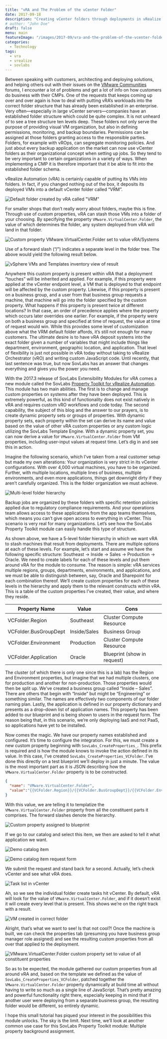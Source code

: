 ```yaml
---
title: "vRA and The Problem of the vCenter Folder"
date: 2017-09-18
description: "Creating vCenter folders through deployments in vRealize Automation."
# author: "John Doe"
draft: false
menu: main
featureImage: "/images/2017-09/vra-and-the-problem-of-the-vcenter-folder/featured.jpg"
categories:
  - Technology
tags:
  - vra
  - vrealize
  - sovlabs
---
```


Between speaking with customers, architecting and deploying solutions, and helping others out with their issues on the [VMware Communities](https://communities.vmware.com/welcome) forums, I encounter a lot of problems and get a lot of info on how customers do business with their CMPs. One of the requests that keeps coming up over and over again is how to deal with putting vRA’s workloads into the correct folder structure that has already been established in an enterprise. Very often—especially in large vCenter servers—companies have an established folder structure which could be quite complex. It is not unheard of to see a tree structure ten levels deep. These folders not only serve the purpose of providing visual VM organization, but also in defining permissions, monitoring, and backup boundaries. Permissions can be assigned at those folders granting access to the responsible parties. Folders, for example with vROps, can segregate monitoring policies. And just about every backup application on the market can now use vCenter folders as their organizational concept when setting up jobs. So they tend to be very important to certain organizations in a variety of ways. When implementing a CMP it is therefore important that it be able to fit into the established folder schema.

vRealize Automation (vRA) is certainly capable of putting its VMs into folders. In fact, if you changed nothing out of the box, it deposits its deployed VMs into a default vCenter folder called “VRM”.

![Default folder created by vRA called "VRM"](/images/2017-09/vra-and-the-problem-of-the-vcenter-folder/image1.png)

For smaller shops that don’t really worry about folders, maybe this is fine. Through use of custom properties, vRA can stash those VMs into a folder of your choosing. By specifying the property `VMware.VirtualCenter.Folder`, the value of which determines the folder, any system deployed from vRA will land in that folder.

![Custom property `VMware.VirtualCenter.Folder` set to value `vRA/Systems`](/images/2017-09/vra-and-the-problem-of-the-vcenter-folder/image2.png)

Use of a forward slash (“/”) indicates a separate level in the folder tree. The above would yield the following result below.

![vSphere VMs and Templates inventory view of result](/images/2017-09/vra-and-the-problem-of-the-vcenter-folder/image3.png)

Anywhere this custom property is present within vRA that a deployment “touches” will be inherited and applied. For example, if this property were applied at the vCenter endpoint level, a VM that is deployed to that endpoint will be affected by the custom property. Likewise, if this property is present on a business group, and a user from that business group requests a machine, that machine will go into the folder specified by the custom property. What happens if this property is present twice at different locations? In that case, an order of precedence applies where the property which occurs later overrides one earlier. For example, if the property were on both a business group and specified at time of request, the value at time of request would win. While this provides some level of customization above what the VRM default folder affords, it’s still not enough for many customers. The ultimate desire is to have vRA deposit systems into the exact folder given a number of variables that might include things like department, environment, geographic location, and application. That level of flexibility is just not possible in vRA today without taking to vRealize Orchestrator (vRO) and writing custom JavaScript code. Until recently, that last sentence was true, but now SovLabs has an answer that changes everything and gives you the power you need.

With the 2017.3 release of SovLabs Extensibility Modules for vRA comes a new module called the SovLabs [Property Toolkit for vRealize Automation](https://sovlabs.com/products/sovlabs-property-toolkit-vra-module/). This module has two main abilities. The first is to change and manage custom properties on systems after they have been deployed.  This is extremely powerful, as this kind of functionality does not exist natively in vRA and requires custom vRO workflows and code today.  The second capability, the subject of this blog and the answer to our prayers, is to create dynamic property sets or groups of properties. With dynamic property sets, each property within the set can derive its name and value based on the value of other vRA custom properties or any custom logic utilizing the SovLabs Template Engine. With a dynamic property set, you can now derive a value for `VMware.VirtualCenter.Folder` from VM properties, including user-input values at request time. Let’s dig in and see this in action.

Imagine the following scenario, which I’ve taken from a real customer setup but made my own alterations:  Your organization is very strict in its vCenter configurations. With over 4,000 virtual machines, you have to be organized. Further, with multiple locations, multiple lines of business, multiple environments, and even more applications, things get downright dirty if they aren’t carefully organized. This is the folder organization we must achieve.

![Multi-level folder hierarchy](/images/2017-09/vra-and-the-problem-of-the-vcenter-folder/image4.png)

Backup jobs are organized by these folders with specific retention policies applied due to regulatory compliance requirements. And your operations team allows access to these applications from the app teams themselves, which means you can’t give open access to everything in vCenter. This scenario is very real for many organizations. Let’s see how the SovLabs Property Toolkit module can easily handle this type of structure.

As shown above, we have a 5-level folder hierarchy in which we want vRA to stash machines that result from deployments. There are multiple options at each of these levels. For example, let’s start and assume we have the following specific structure:  Southeast -> Inside -> Sales -> Production -> Oracle. We need to create labels for each of these levels and put them around vRA for the module to consume. The reason is simple:  vRA services multiple regions, groups, departments, environments, and applications, and we must be able to distinguish between, say, Oracle and Sharepoint for each combination thereof. We’ll create custom properties for each of these levels in the hierarchy and apply them to the relevant constructs within vRA. This is a table of the custom properties I’ve created, their value, and where they reside.

| Property Name         | Value        | Cons                        |
|-----------------------|--------------|-----------------------------|
| VCFolder.Region       | Southeast    | Cluster Compute Resource    |
| VCFolder.BusGroupDept | Inside/Sales | Business Group              |
| VCFolder.Environment  | Production   | Cluster Compute Resource    |
| VCFolder.Application  | Oracle       | Blueprint (show in request) |

The cluster (of which there is only one since this is a lab) has the Region and Environment properties, but imagine that we had multiple clusters, one for production and another for non-production. Those properties would then be split up. We’ve created a business group called “Inside – Sales”. There are others that begin with “Inside” but might be “Engineering” or something similar. The names are effectively two components of our folder naming plan. Lastly, the application is defined in our property dictionary and presents as a drop-down list of application names. This property has been added to our blueprint and is being shown to users in the request form. The reason being that, in this scenario, we’re only deploying IaaS and not PaaS, so applications have yet to be installed.

Now comes the magic. We have our property names established and configured. It’s time to configure the integration. For this, we must create a new custom property beginning with `SovLabs_CreateProperties_`. This prefix is required and is how the module knows to invoke the action defined in its value. In this case, I’ve created `SovLabs_CreateProperties_VCFolder`. I’ve done this directly on a test blueprint we’ll deploy in just a minute. The value is the most important part as it is JSON describing how the `VMware.VirtualCenter.Folder` property is to be constructed.

```json
{
  "name": "VMware.VirtualCenter.Folder",
  "value":"{{VCFolder.Region}}/{{VCFolder.BusGroupDept}}/{{VCFolder.Environment}}/{{VCFolder.Application}}"
}
```

With this value, we are telling it to templatize the `VMware.VirtualCenter.Folder` property from all the constituent parts it comprises. The forward slashes denote the hierarchy.

![Custom property assigned to blueprint](/images/2017-09/vra-and-the-problem-of-the-vcenter-folder/image5.png)

If we go to our catalog and select this item, we then are asked to tell it what application we want.

![Demo catalog item](/images/2017-09/vra-and-the-problem-of-the-vcenter-folder/image6.png)

![Demo catalog item request form](/images/2017-09/vra-and-the-problem-of-the-vcenter-folder/image7.png)

We submit the request and stand back for a second. Actually, let’s check vCenter and see what vRA does.

![Task list in vCenter](/images/2017-09/vra-and-the-problem-of-the-vcenter-folder/image8.png)

Ah, so we see the individual folder create tasks hit vCenter. By default, vRA will look for the value of `VMware.VirtualCenter.Folder`, and if it doesn’t exist it will create every level that is present. This shows we’re on the right track with a result.

![VM created in correct folder](/images/2017-09/vra-and-the-problem-of-the-vcenter-folder/image9.png)

Alright, that’s what we want to see! Is that not cool?! Once the machine is built, we can check the properties tab (presuming you have business group manager role assigned) and see the resulting custom properties from all over that applied to the deployment.

![`VMware.VirtualCenter.Folder` custom property set to value of all constituent properties](/images/2017-09/vra-and-the-problem-of-the-vcenter-folder/image10.png)

So as to be expected, the module gathered our custom properties from all around vRA and, based on the template we defined as the value of `SovLabs_CreateProperties_VCFolder`, patched together the `VMware.VirtualCenter.Folder` property dynamically at build time all without having to write so much as a single line of JavaScript. That’s pretty amazing and powerful functionality right there, especially keeping in mind that if another user were deploying from a separate business group, the resulting folder would be different, so entirely dynamic.

I hope this small tutorial has piqued your interest in the possibilities this module unlocks. The sky is the limit. Next time, we’ll look at another common use case for this SovLabs Property Toolkit module:  Multiple property background assignment.
